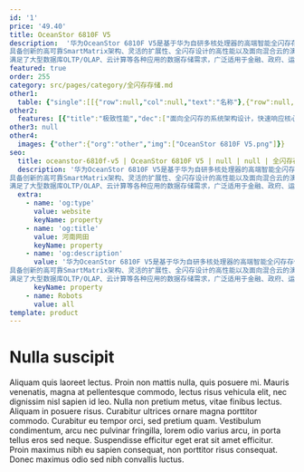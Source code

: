 ```yaml
---
id: '1'
price: '49.40'
title: OceanStor 6810F V5
description:  '华为OceanStor 6810F V5是基于华为自研多核处理器的高端智能全闪存存储系统，为企业提供最高水平的数据服务。
具备创新的高可靠SmartMatrix架构、灵活的扩展性、全闪存设计的高性能以及面向混合云的演进方案，是企业核心应用的信赖之选。
满足了大型数据库OLTP/OLAP、云计算等各种应用的数据存储需求，广泛适用于金融、政府、运营商、制造、交通等行业。'
featured: true
order: 255
category: src/pages/category/全闪存存储.md
other1: 
  table: {"single":[[{"row":null,"col":null,"text":"名称"},{"row":null,"col":null,"text":"OceanStor 6810F V5"}],[{"row":null,"col":"2","text":"硬件特性"}],[{"row":null,"col":null,"text":"系统架构"},{"row":null,"col":null,"text":"SmartMatrix 3.0高端全闪存架构"}],[{"row":null,"col":null,"text":"时延"},{"row":null,"col":null,"text":"<1ms"}],[{"row":null,"col":null,"text":"最大控制器数"},{"row":null,"col":null,"text":"16"}],[{"row":null,"col":null,"text":"存储处理器"},{"row":null,"col":null,"text":"多核多处理器 "}],[{"row":null,"col":null,"text":"系统缓存"},{"row":null,"col":null,"text":"512GB~16TB"}],[{"row":null,"col":null,"text":"支持的存储协议"},{"row":null,"col":null,"text":"FC、iSCSI、NFS、CIFS、HTTP、FTP"}],[{"row":null,"col":null,"text":"前端通道端口类型"},{"row":null,"col":null,"text":"8/16/32Gbps FC、1/10/25/40/100Gbps Ethernet"}],[{"row":null,"col":null,"text":"后端通道端口类型"},{"row":null,"col":null,"text":"NVMe over Fabric/SAS 3.0"}],[{"row":null,"col":null,"text":"最大主机接口数"},{"row":null,"col":null,"text":"384"}],[{"row":null,"col":null,"text":"支持的硬盘类型"},{"row":null,"col":null,"text":"NVMe SSD、SAS SSD"}]]}
other2:
  features: [{"title":"极致性能","dec":["面向全闪存的系统架构设计，快速响应核心业务需求；灵活扩展，最大支持16个控制器，16TB缓存，时延小于1ms情况下可达数百万IOPS。"]},{"title":"稳定可靠","dec":["领先的SmartMatrix系统架构，免网关一体化双活，实现99.9999%高可用，帮助用户实现业务永续。"]},{"title":"智能云化","dec":["eService实现存储云端7*24主动监控和远程维护，AI实现故障诊断、分析预测与业务评估，并通过混合云方案等助力企业云化转型。"]}]
other3: null
other4:
  images: {"other":{"org":"other","img":["OceanStor 6810F V5.png"]}}
seo:
  title: oceanstor-6810f-v5 | OceanStor 6810F V5 | null | null | 全闪存存储 | 数据存储
  description: '华为OceanStor 6810F V5是基于华为自研多核处理器的高端智能全闪存存储系统，为企业提供最高水平的数据服务。
具备创新的高可靠SmartMatrix架构、灵活的扩展性、全闪存设计的高性能以及面向混合云的演进方案，是企业核心应用的信赖之选。
满足了大型数据库OLTP/OLAP、云计算等各种应用的数据存储需求，广泛适用于金融、政府、运营商、制造、交通等行业。'
  extra:
    - name: 'og:type'
      value: website
      keyName: property
    - name: 'og:title'
      value: 河南网田
      keyName: property
    - name: 'og:description'
      value: '华为OceanStor 6810F V5是基于华为自研多核处理器的高端智能全闪存存储系统，为企业提供最高水平的数据服务。
具备创新的高可靠SmartMatrix架构、灵活的扩展性、全闪存设计的高性能以及面向混合云的演进方案，是企业核心应用的信赖之选。
满足了大型数据库OLTP/OLAP、云计算等各种应用的数据存储需求，广泛适用于金融、政府、运营商、制造、交通等行业。'
      keyName: property
    - name: Robots
      value: all
template: product
---
```


# Nulla suscipit

Aliquam quis laoreet lectus. Proin non mattis nulla, quis posuere mi. Mauris venenatis, magna at pellentesque commodo, lectus risus vehicula elit, nec dignissim nisl sapien id leo. Nulla non pretium metus, vitae finibus lectus. Aliquam in posuere risus. Curabitur ultrices ornare magna porttitor commodo. Curabitur eu tempor orci, sed pretium quam. Vestibulum condimentum, arcu nec pulvinar fringilla, lorem odio varius arcu, in porta tellus eros sed neque. Suspendisse efficitur eget erat sit amet efficitur. Proin maximus nibh eu sapien consequat, non porttitor risus consequat. Donec maximus odio sed nibh convallis luctus.